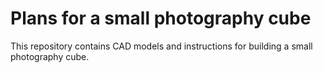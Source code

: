# Plans for a small photography cube

This repository contains CAD models and instructions for building a small
photography cube.
